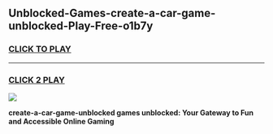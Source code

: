 
## Unblocked-Games-create-a-car-game-unblocked-Play-Free-o1b7y
<h3>
<a href="https://premium76.site?title=create-a-car-game-unblocked&ref=18A">CLICK TO PLAY</a></h3>
<hr>

<h3>
<a href="https://premium76.site?title=create-a-car-game-unblocked&ref=18A">CLICK 2 PLAY</a>
  
</h3>

<a href="https://premium76.site?title=create-a-car-game-unblocked&ref=18A"><img src="https://clearcache.store/games.png"></a>


**create-a-car-game-unblocked games unblocked: Your Gateway to Fun and Accessible Online Gaming**
